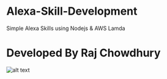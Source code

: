 # Alexa-Skill-Development
Simple Alexa Skills using Nodejs &amp; AWS Lamda

   # Developed By Raj Chowdhury

![alt text](https://cdn-images-1.medium.com/max/2000/1*omv7_w5zSLPlZp5rdAYCZA.png)















